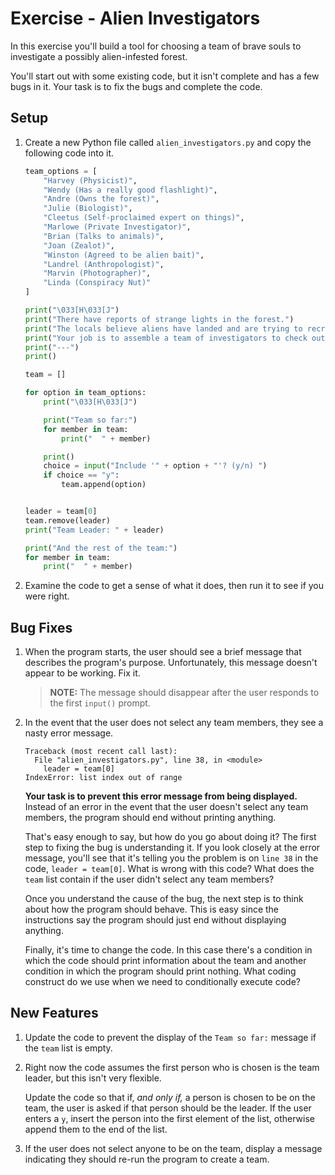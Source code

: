 # Exercise - Alien Investigators

In this exercise you'll build a tool for choosing a team of brave souls to investigate a possibly alien-infested forest.

You'll start out with some existing code, but it isn't complete and has a few bugs in it. Your task is to fix the bugs and complete the code.

## Setup

1. Create a new Python file called `alien_investigators.py` and copy the following code into it.

    ```python
    team_options = [
        "Harvey (Physicist)",
        "Wendy (Has a really good flashlight)",
        "Andre (Owns the forest)",
        "Julie (Biologist)",
        "Cleetus (Self-proclaimed expert on things)",
        "Marlowe (Private Investigator)",
        "Brian (Talks to animals)",
        "Joan (Zealot)",
        "Winston (Agreed to be alien bait)",
        "Landrel (Anthropologist)",
        "Marvin (Photographer)",
        "Linda (Conspiracy Nut)"
    ]

    print("\033[H\033[J")
    print("There have reports of strange lights in the forest.")
    print("The locals believe aliens have landed and are trying to recruit woodland creatures for their dastardly schemes.")
    print("Your job is to assemble a team of investigators to check out the forest to find out what's really going on.")
    print("---")
    print()

    team = []

    for option in team_options:
        print("\033[H\033[J")

        print("Team so far:")
        for member in team:
            print("  " + member)

        print()
        choice = input("Include '" + option + "'? (y/n) ")
        if choice == "y":
            team.append(option)


    leader = team[0]
    team.remove(leader)
    print("Team Leader: " + leader)

    print("And the rest of the team:")
    for member in team:
        print("  " + member)
    ```

1. Examine the code to get a sense of what it does, then run it to see if you were right.

## Bug Fixes

1. When the program starts, the user should see a brief message that describes the program's purpose. Unfortunately, this message doesn't appear to be working. Fix it.

    > **NOTE:** The message should disappear after the user responds to the first `input()` prompt.

1. In the event that the user does not select any team members, they see a nasty error message.

    ```text
    Traceback (most recent call last):
      File "alien_investigators.py", line 38, in <module>
        leader = team[0]
    IndexError: list index out of range
    ```

    **Your task is to prevent this error message from being displayed.** Instead of an error in the event that the user doesn't select any team members, the program should end without printing anything.

    That's easy enough to say, but how do you go about doing it? The first step to fixing the bug is understanding it. If you look closely at the error message, you'll see that it's telling you the problem is on `line 38` in the code, `leader = team[0]`. What is wrong with this code? What does the `team` list contain if the user didn't select any team members?

    Once you understand the cause of the bug, the next step is to think about how the program should behave. This is easy since the instructions say the program should just end without displaying anything.

    Finally, it's time to change the code. In this case there's a condition in which the code should print information about the team and another condition in which the program should print nothing. What coding construct do we use when we need to conditionally execute code?

## New Features

1. Update the code to prevent the display of the `Team so far:` message if the `team` list is empty.

1. Right now the code assumes the first person who is chosen is the team leader, but this isn't very flexible.

    Update the code so that if, _and only if,_ a person is chosen to be on the team, the user is asked if that person should be the leader. If the user enters a `y`, insert the person into the first element of the list, otherwise append them to the end of the list.

1. If the user does not select anyone to be on the team, display a message indicating they should re-run the program to create a team.
